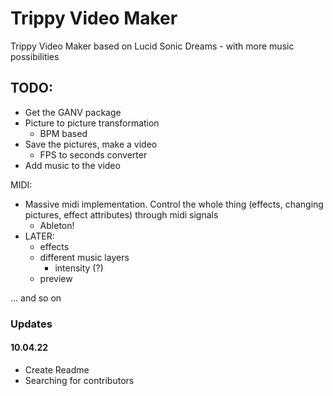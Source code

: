 # Trippy Video Maker
 Trippy Video Maker based on Lucid Sonic Dreams - with more music possibilities
 
## TODO:
- Get the GANV package
- Picture to picture transformation
	- BPM based
- Save the pictures, make a video
	- FPS to seconds converter
- Add music to the video

MIDI:
- Massive midi implementation. Control the whole thing (effects, changing pictures, effect attributes) through midi signals
	- Ableton! 
- LATER:
	- effects
	- different music layers
		- intensity (?)
	- preview
	
... and so on

### Updates
#### 10.04.22
- Create Readme
- Searching for contributors

